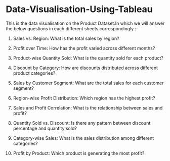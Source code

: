 # Data-Visualisation-Using-Tableau

This is the data visualisation on the Product Dataset.In which we will answer the below questions in each different sheets correspondingly.:-


1) Sales vs. Region: What is the total sales by region?

2) Profit over Time: How has the profit varied across different months?

3) Product-wise Quantity Sold: What is the quantity sold for each product?

4) Discount by Category: How are discounts distributed across different product categories?

5) Sales by Customer Segment: What are the total sales for each customer segment?

6) Region-wise Profit Distribution: Which region has the highest profit?

7) Sales and Profit Correlation: What is the relationship between sales and profit?

8) Quantity Sold vs. Discount: Is there any pattern between discount percentage and quantity sold?

9) Category-wise Sales: What is the sales distribution among different categories?

10) Profit by Product: Which product is generating the most profit?
